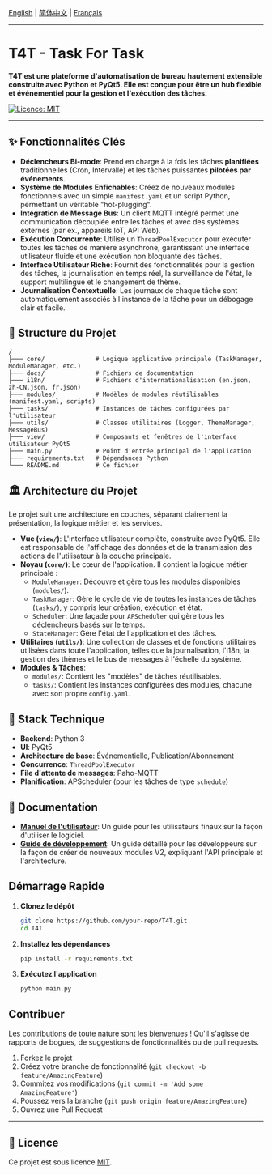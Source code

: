 [English](./README.md) | [简体中文](./README.zh-CN.md) | [Français](./README.fr.md)

---

# T4T - Task For Task

**T4T est une plateforme d'automatisation de bureau hautement extensible construite avec Python et PyQt5. Elle est conçue pour être un hub flexible et événementiel pour la gestion et l'exécution des tâches.**

[![Licence: MIT](https://img.shields.io/badge/License-MIT-yellow.svg)](https://opensource.org/licenses/MIT)

---

## ✨ Fonctionnalités Clés

*   **Déclencheurs Bi-mode**: Prend en charge à la fois les tâches **planifiées** traditionnelles (Cron, Intervalle) et les tâches puissantes **pilotées par événements**.
*   **Système de Modules Enfichables**: Créez de nouveaux modules fonctionnels avec un simple `manifest.yaml` et un script Python, permettant un véritable "hot-plugging".
*   **Intégration de Message Bus**: Un client MQTT intégré permet une communication découplée entre les tâches et avec des systèmes externes (par ex., appareils IoT, API Web).
*   **Exécution Concurrente**: Utilise un `ThreadPoolExecutor` pour exécuter toutes les tâches de manière asynchrone, garantissant une interface utilisateur fluide et une exécution non bloquante des tâches.
*   **Interface Utilisateur Riche**: Fournit des fonctionnalités pour la gestion des tâches, la journalisation en temps réel, la surveillance de l'état, le support multilingue et le changement de thème.
*   **Journalisation Contextuelle**: Les journaux de chaque tâche sont automatiquement associés à l'instance de la tâche pour un débogage clair et facile.

## 📂 Structure du Projet
```
/
├─── core/              # Logique applicative principale (TaskManager, ModuleManager, etc.)
├─── docs/              # Fichiers de documentation
├─── i18n/              # Fichiers d'internationalisation (en.json, zh-CN.json, fr.json)
├─── modules/           # Modèles de modules réutilisables (manifest.yaml, scripts)
├─── tasks/             # Instances de tâches configurées par l'utilisateur
├─── utils/             # Classes utilitaires (Logger, ThemeManager, MessageBus)
├─── view/              # Composants et fenêtres de l'interface utilisateur PyQt5
├─── main.py            # Point d'entrée principal de l'application
├─── requirements.txt   # Dépendances Python
└─── README.md          # Ce fichier
```

## 🏛️ Architecture du Projet

Le projet suit une architecture en couches, séparant clairement la présentation, la logique métier et les services.

*   **Vue (`view/`)**: L'interface utilisateur complète, construite avec PyQt5. Elle est responsable de l'affichage des données et de la transmission des actions de l'utilisateur à la couche principale.
*   **Noyau (`core/`)**: Le cœur de l'application. Il contient la logique métier principale :
    *   `ModuleManager`: Découvre et gère tous les modules disponibles (`modules/`).
    *   `TaskManager`: Gère le cycle de vie de toutes les instances de tâches (`tasks/`), y compris leur création, exécution et état.
    *   `Scheduler`: Une façade pour `APScheduler` qui gère tous les déclencheurs basés sur le temps.
    *   `StateManager`: Gère l'état de l'application et des tâches.
*   **Utilitaires (`utils/`)**: Une collection de classes et de fonctions utilitaires utilisées dans toute l'application, telles que la journalisation, l'i18n, la gestion des thèmes et le bus de messages à l'échelle du système.
*   **Modules & Tâches**:
    *   `modules/`: Contient les "modèles" de tâches réutilisables.
    *   `tasks/`: Contient les instances configurées des modules, chacune avec son propre `config.yaml`.

## 🚀 Stack Technique

*   **Backend**: Python 3
*   **UI**: PyQt5
*   **Architecture de base**: Événementielle, Publication/Abonnement
*   **Concurrence**: `ThreadPoolExecutor`
*   **File d'attente de messages**: Paho-MQTT
*   **Planification**: APScheduler (pour les tâches de type `schedule`)

## 📖 Documentation

*   **[Manuel de l'utilisateur](./docs/user_manual.md)**: Un guide pour les utilisateurs finaux sur la façon d'utiliser le logiciel.
*   **[Guide de développement](./docs/development_guide.md)**: Un guide détaillé pour les développeurs sur la façon de créer de nouveaux modules V2, expliquant l'API principale et l'architecture.

## Démarrage Rapide

1.  **Clonez le dépôt**
    ```bash
    git clone https://github.com/your-repo/T4T.git
    cd T4T
    ```

2.  **Installez les dépendances**
    ```bash
    pip install -r requirements.txt
    ```

3.  **Exécutez l'application**
    ```bash
    python main.py
    ```

## Contribuer

Les contributions de toute nature sont les bienvenues ! Qu'il s'agisse de rapports de bogues, de suggestions de fonctionnalités ou de pull requests.

1.  Forkez le projet
2.  Créez votre branche de fonctionnalité (`git checkout -b feature/AmazingFeature`)
3.  Commitez vos modifications (`git commit -m 'Add some AmazingFeature'`)
4.  Poussez vers la branche (`git push origin feature/AmazingFeature`)
5.  Ouvrez une Pull Request

---

## 📄 Licence

Ce projet est sous licence [MIT](LICENSE).
